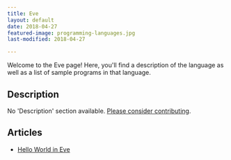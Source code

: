 ```yaml
---
title: Eve
layout: default
date: 2018-04-27
featured-image: programming-languages.jpg
last-modified: 2018-04-27

---
```


Welcome to the Eve page! Here, you'll find a description of the language as well as a list of sample programs in that language.

## Description

No 'Description' section available. [Please consider contributing](https://github.com/TheRenegadeCoder/sample-programs-website).

## Articles

- [Hello World in Eve](https://sampleprograms.io/projects/hello-world/eve)